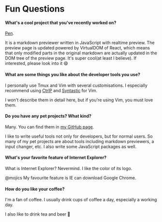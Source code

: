 # Fun Questions

#### What's a cool project that you've recently worked on?

[Pen](https://github.com/noraesae/pen).

It is a markdown previewer written in JavaScript with realtime preview. The
preview page is updated powered by VirtualDOM of React, which means that only
modified parts in the original markdown are actually updated in the DOM tree of
the preview page. It's super cool(at least I believe). If interested, please
look into it :smile:

#### What are some things you like about the developer tools you use?

I personally use Tmux and Vim with several customisations. I especially
recommend using [CtrlP](https://github.com/kien/ctrlp.vim) and
[Syntastic](https://github.com/scrooloose/syntastic) for Vim.

I won't describe them in detail here, but if you're using Vim, you must love
them.

#### Do you have any pet projects? What kind?

Many. You can find them in [my GitHub page](https://github.com/noraesae).

I like to write useful tools not only for developers, but for normal users.
So many of my pet projects are about tools including markdown previewers,
a input changer, etc. I also write some JavaScript packages as well.

#### What's your favorite feature of Internet Explorer?

What is Internet Explorer? Nevermind. I like the color of its logo.

@mojics
My favourite feature is IE can download Google Chrome.

#### How do you like your coffee?

I'm a fan of coffee. I usually drink cups of coffee a day, especially a working
day.

I also like to drink tea and beer :beer:
